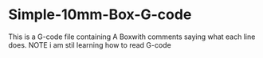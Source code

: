 # Simple-10mm-Box-G-code
This is a G-code file containing A Boxwith comments saying what each line does.
NOTE i am stil learning how to read G-code
